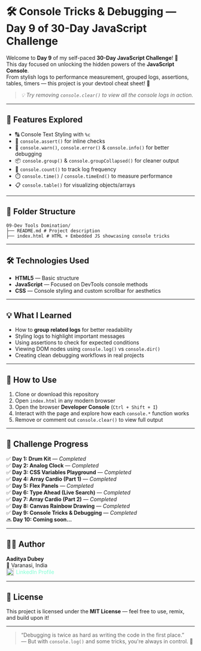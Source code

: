 # 🛠️ Console Tricks & Debugging — Day 9 of 30-Day JavaScript Challenge

Welcome to **Day 9** of my self-paced **30-Day JavaScript Challenge**! 🚀  
This day focused on unlocking the hidden powers of the **JavaScript Console**.  
From stylish logs to performance measurement, grouped logs, assertions, tables, timers — this project is your devtool cheat sheet! 🧠

> _💡 Try removing `console.clear()` to view all the console logs in action._

---

## 🌟 Features Explored

- 🔠 Console Text Styling with `%c`
- 🧠 `console.assert()` for inline checks
- 🐛 `console.warn()`, `console.error()` & `console.info()` for better debugging
- 📦 `console.group()` & `console.groupCollapsed()` for cleaner output
- 🔢 `console.count()` to track log frequency
- ⏱️ `console.time()` / `console.timeEnd()` to measure performance
- 📋 `console.table()` for visualizing objects/arrays

---

## 📂 Folder Structure
```
09-Dev Tools Domination/
├── README.md # Project description
├── index.html # HTML + Embedded JS showcasing console tricks
```

---

## 🛠️ Technologies Used

- **HTML5** — Basic structure
- **JavaScript** — Focused on DevTools console methods
- **CSS** — Console styling and custom scrollbar for aesthetics

---

## 💡 What I Learned

- How to **group related logs** for better readability
- Styling logs to highlight important messages
- Using assertions to check for expected conditions
- Viewing DOM nodes using `console.log()` vs `console.dir()`
- Creating clean debugging workflows in real projects

---

## 🎯 How to Use

1. Clone or download this repository
2. Open `index.html` in any modern browser
3. Open the browser **Developer Console** (`Ctrl + Shift + I`)
4. Interact with the page and explore how each `console.*` function works
5. Remove or comment out `console.clear()` to view full output

---

## 📅 Challenge Progress

✅ **Day 1: Drum Kit** — _Completed_  
✅ **Day 2: Analog Clock** — _Completed_  
✅ **Day 3: CSS Variables Playground** — _Completed_  
✅ **Day 4: Array Cardio (Part 1)** — _Completed_  
✅ **Day 5: Flex Panels** — _Completed_  
✅ **Day 6: Type Ahead (Live Search)** — _Completed_  
✅ **Day 7: Array Cardio (Part 2)** — _Completed_  
✅ **Day 8: Canvas Rainbow Drawing** — _Completed_  
✅ **Day 9: Console Tricks & Debugging** — _Completed_  
🔜 **Day 10: Coming soon…**

---

## 🧑‍💻 Author

**Aaditya Dubey**  
📍 Varanasi, India  
<a href="https://linkedin.com/in/aadityadubey" target="_blank" style="display: inline-flex; align-items: center; gap: 6px; text-decoration: none; color: inherit; color: aquamarine;">
<img src="https://img.icons8.com/?size=100&id=13930&format=png&color=000000" alt="LinkedIn Icon" style="width: 20px; height: 20px;" />
LinkedIn Profile
</a>

---

## 📜 License

This project is licensed under the **MIT License** — feel free to use, remix, and build upon it!

---

> “Debugging is twice as hard as writing the code in the first place.”  
> — But with `console.log()` and some tricks, you're always in control. 🧪
